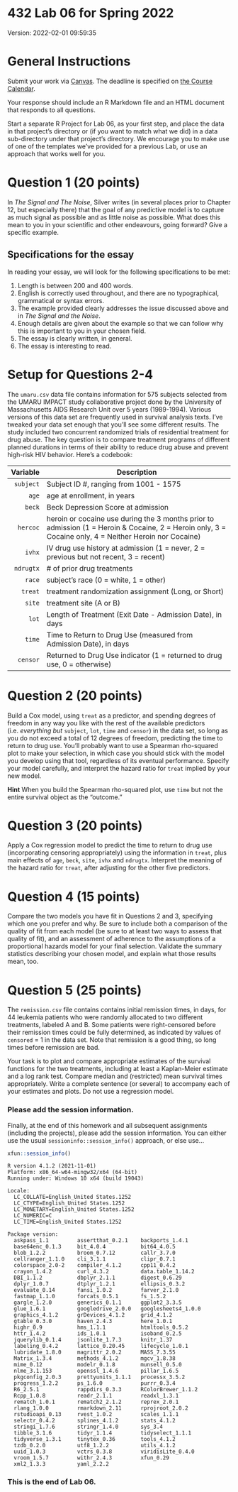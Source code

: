 432 Lab 06 for Spring 2022
================

Version: 2022-02-01 09:59:35

# General Instructions

Submit your work via [Canvas](https://canvas.case.edu/). The deadline is
specified on [the Course
Calendar](https://thomaselove.github.io/432/calendar.html).

Your response should include an R Markdown file and an HTML document
that responds to all questions.

Start a separate R Project for Lab 06, as your first step, and place the
data in that project’s directory or (if you want to match what we did)
in a data sub-directory under that project’s directory. We encourage you
to make use of one of the templates we’ve provided for a previous Lab,
or use an approach that works well for you.

# Question 1 (20 points)

In *The Signal and The Noise*, Silver writes (in several places prior to
Chapter 12, but especially there) that the goal of any predictive model
is to capture as much signal as possible and as little noise as
possible. What does this mean to you in your scientific and other
endeavours, going forward? Give a specific example.

## Specifications for the essay

In reading your essay, we will look for the following specifications to
be met:

1.  Length is between 200 and 400 words.
2.  English is correctly used throughout, and there are no
    typographical, grammatical or syntax errors.
3.  The example provided clearly addresses the issue discussed above and
    in *The Signal and the Noise*.
4.  Enough details are given about the example so that we can follow why
    this is important to you in your chosen field.
5.  The essay is clearly written, in general.
6.  The essay is interesting to read.

# Setup for Questions 2-4

The `umaru.csv` data file contains information for 575 subjects selected
from the UMARU IMPACT study collaborative project done by the University
of Massachusetts AIDS Research Unit over 5 years (1989-1994). Various
versions of this data set are frequently used in survival analysis
texts. I’ve tweaked your data set enough that you’ll see some different
results. The study included two concurrent randomized trials of
residential treatment for drug abuse. The key question is to compare
treatment programs of different planned durations in terms of their
ability to reduce drug abuse and prevent high-risk HIV behavior. Here’s
a codebook:

|  Variable | Description                                                                                                                                            |
|----------:|--------------------------------------------------------------------------------------------------------------------------------------------------------|
| `subject` | Subject ID #, ranging from 1001 - 1575                                                                                                                 |
|     `age` | age at enrollment, in years                                                                                                                            |
|    `beck` | Beck Depression Score at admission                                                                                                                     |
|  `hercoc` | heroin or cocaine use during the 3 months prior to admission (1 = Heroin & Cocaine, 2 = Heroin only, 3 = Cocaine only, 4 = Neither Heroin nor Cocaine) |
|    `ivhx` | IV drug use history at admission (1 = never, 2 = previous but not recent, 3 = recent)                                                                  |
| `ndrugtx` | # of prior drug treatments                                                                                                                             |
|    `race` | subject’s race (0 = white, 1 = other)                                                                                                                  |
|   `treat` | treatment randomization assignment (Long, or Short)                                                                                                    |
|    `site` | treatment site (A or B)                                                                                                                                |
|     `lot` | Length of Treatment (Exit Date - Admission Date), in days                                                                                              |
|    `time` | Time to Return to Drug Use (measured from Admission Date), in days                                                                                     |
|  `censor` | Returned to Drug Use indicator (1 = returned to drug use, 0 = otherwise)                                                                               |

# Question 2 (20 points)

Build a Cox model, using `treat` as a predictor, and spending degrees of
freedom in any way you like with the rest of the available predictors
(i.e. *everything but* `subject`, `lot`, `time` and `censor`) in the
data set, so long as you do not exceed a total of 12 degrees of freedom,
predicting the time to return to drug use. You’ll probably want to use a
Spearman rho-squared plot to make your selection, in which case you
should stick with the model you develop using that tool, regardless of
its eventual performance. Specify your model carefully, and interpret
the hazard ratio for `treat` implied by your new model.

**Hint** When you build the Spearman rho-squared plot, use `time` but
not the entire survival object as the “outcome.”

# Question 3 (20 points)

Apply a Cox regression model to predict the time to return to drug use
(incorporating censoring appropriately) using the information in
`treat`, plus main effects of `age`, `beck`, `site`, `ivhx` and
`ndrugtx`. Interpret the meaning of the hazard ratio for `treat`, after
adjusting for the other five predictors.

# Question 4 (15 points)

Compare the two models you have fit in Questions 2 and 3, specifying
which one you prefer and why. Be sure to include both a comparison of
the quality of fit from each model (be sure to at least two ways to
assess that quality of fit), and an assessment of adherence to the
assumptions of a proportional hazards model for your final selection.
Validate the summary statistics describing your chosen model, and
explain what those results mean, too.

# Question 5 (25 points)

The `remission.csv` file contains contains initial remission times, in
days, for 44 leukemia patients who were randomly allocated to two
different treatments, labeled A and B. Some patients were right-censored
before their remission times could be fully determined, as indicated by
values of `censored` = 1 in the data set. Note that remission is a good
thing, so long times before remission are bad.

Your task is to plot and compare appropriate estimates of the survival
functions for the two treatments, including at least a Kaplan-Meier
estimate and a log rank test. Compare median and (restricted) mean
survival times appropriately. Write a complete sentence (or several) to
accompany each of your estimates and plots. Do not use a regression
model.

### Please add the session information.

Finally, at the end of this homework and all subsequent assignments
(including the projects), please add the session information. You can
either use the usual `sessioninfo::session_info()` approach, or else
use…

``` r
xfun::session_info()
```

    R version 4.1.2 (2021-11-01)
    Platform: x86_64-w64-mingw32/x64 (64-bit)
    Running under: Windows 10 x64 (build 19043)

    Locale:
      LC_COLLATE=English_United States.1252 
      LC_CTYPE=English_United States.1252   
      LC_MONETARY=English_United States.1252
      LC_NUMERIC=C                          
      LC_TIME=English_United States.1252    

    Package version:
      askpass_1.1         assertthat_0.2.1    backports_1.4.1    
      base64enc_0.1.3     bit_4.0.4           bit64_4.0.5        
      blob_1.2.2          broom_0.7.12        callr_3.7.0        
      cellranger_1.1.0    cli_3.1.1           clipr_0.7.1        
      colorspace_2.0-2    compiler_4.1.2      cpp11_0.4.2        
      crayon_1.4.2        curl_4.3.2          data.table_1.14.2  
      DBI_1.1.2           dbplyr_2.1.1        digest_0.6.29      
      dplyr_1.0.7         dtplyr_1.2.1        ellipsis_0.3.2     
      evaluate_0.14       fansi_1.0.2         farver_2.1.0       
      fastmap_1.1.0       forcats_0.5.1       fs_1.5.2           
      gargle_1.2.0        generics_0.1.1      ggplot2_3.3.5      
      glue_1.6.1          googledrive_2.0.0   googlesheets4_1.0.0
      graphics_4.1.2      grDevices_4.1.2     grid_4.1.2         
      gtable_0.3.0        haven_2.4.3         here_1.0.1         
      highr_0.9           hms_1.1.1           htmltools_0.5.2    
      httr_1.4.2          ids_1.0.1           isoband_0.2.5      
      jquerylib_0.1.4     jsonlite_1.7.3      knitr_1.37         
      labeling_0.4.2      lattice_0.20.45     lifecycle_1.0.1    
      lubridate_1.8.0     magrittr_2.0.2      MASS_7.3.55        
      Matrix_1.3.4        methods_4.1.2       mgcv_1.8.38        
      mime_0.12           modelr_0.1.8        munsell_0.5.0      
      nlme_3.1.153        openssl_1.4.6       pillar_1.6.5       
      pkgconfig_2.0.3     prettyunits_1.1.1   processx_3.5.2     
      progress_1.2.2      ps_1.6.0            purrr_0.3.4        
      R6_2.5.1            rappdirs_0.3.3      RColorBrewer_1.1.2 
      Rcpp_1.0.8          readr_2.1.1         readxl_1.3.1       
      rematch_1.0.1       rematch2_2.1.2      reprex_2.0.1       
      rlang_1.0.0         rmarkdown_2.11      rprojroot_2.0.2    
      rstudioapi_0.13     rvest_1.0.2         scales_1.1.1       
      selectr_0.4.2       splines_4.1.2       stats_4.1.2        
      stringi_1.7.6       stringr_1.4.0       sys_3.4            
      tibble_3.1.6        tidyr_1.1.4         tidyselect_1.1.1   
      tidyverse_1.3.1     tinytex_0.36        tools_4.1.2        
      tzdb_0.2.0          utf8_1.2.2          utils_4.1.2        
      uuid_1.0.3          vctrs_0.3.8         viridisLite_0.4.0  
      vroom_1.5.7         withr_2.4.3         xfun_0.29          
      xml2_1.3.3          yaml_2.2.2         

### This is the end of Lab 06.
